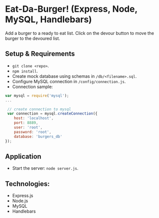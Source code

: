 # Eat-Da-Burger! (Express, Node, MySQL, Handlebars)

Add a burger to a ready to eat list. Click on the devour button to move the burger to the devoured list.


## Setup & Requirements
- `git clone <repo>`.
- `npm install`.
- Create mock database using schemas in `/db/<filename>.sql`.
- Configure MySQL connection in `/config/connection.js`.
- Connection sample:

```javascript
var mysql = require('mysql');
...

 // create connection to mysql
 var connection = mysql.createConnection({
    host: 'localhost',
    port: 8889,
    user: 'root',
    password: 'root',
    database: 'burgers_db'
});
```

## Application
- Start the server: `node server.js`.

## Technologies:
- Express.js
- Node.js
- MySQL
- Handlebars
